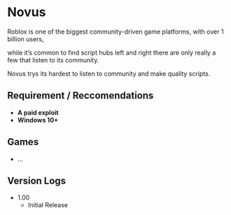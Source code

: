 # Novus

Roblox is one of the biggest community-driven game platforms, with over 1 billion users,

while it’s common to find script hubs left and right there are only really a few that listen to its community.

Novus trys its hardest to listen to community and make quality scripts.

## Requirement / Reccomendations

* **A paid exploit**
* **Windows 10+**

## Games

* ...

## Version Logs

* 1.00
  * Initial Release
